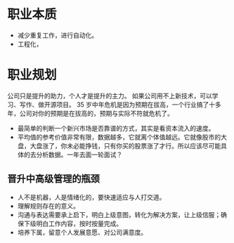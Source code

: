 # 职业本质

- 减少重复工作，进行自动化。
- 工程化，

# 职业规划

公司只是提升的助力，个人才是提升的主力。
如果公司用不上新技术，可以学习、写作、做开源项目。
35 岁中年危机是因为预期在拔高，一个行业搞了十多年，公司对你的预期是在拔高的，预期与实际不符就危机了。

- 最简单的判断一个新兴市场是否靠谱的方式，其实是看资本流入的速度。
- 平均值的参考价值非常有限，数据越多，它就离个体值越远。它就像股市的大盘，大盘涨了，你未必能挣钱，只有你买的股票涨了才行。所以应该尽可能具体的去分析数据。一年去面一轮面试？

## 晋升中高级管理的瓶颈

- 人不是机器，人是情绪化的，要快速适应与人打交道。
- 理解规则存在的意义。
- 沟通与表达需要承上启下，明白上级意图，转化为解决方案，让上级信服；确保下级明白工作内容，按时按量完成。
- 培养下属，留意个人发展意愿、对公司满意度。
